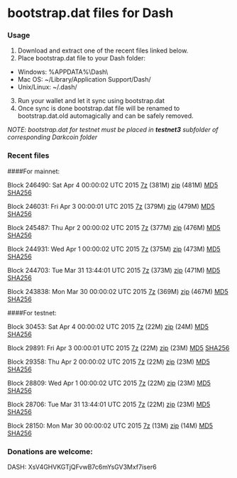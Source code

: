# bootstrap.dat files for Dash

### Usage

1. Download and extract one of the recent files linked below.
2. Place bootstrap.dat file to your Dash folder:
 - Windows: %APPDATA%\Dash\
 - Mac OS: ~/Library/Application Support/Dash/
 - Unix/Linux: ~/.dash/
3. Run your wallet and let it sync using bootstrap.dat
4. Once sync is done bootstrap.dat file will be renamed to bootstrap.dat.old automagically and can be safely removed.

_NOTE: bootstrap.dat for testnet must be placed in **testnet3** subfolder of corresponding Darkcoin folder_

### Recent files

####For mainnet:

Block 246490: Sat Apr  4 00:00:02 UTC 2015 [7z](https://transfer.sh/JhagH/bootstrap.dat.20150404.7z) (381M) [zip](https://transfer.sh/1cC0bJ/bootstrap.dat.20150404.zip) (481M) [MD5](https://transfer.sh/juLnf/md5.txt) [SHA256](https://transfer.sh/8b96M/sha256.txt)

Block 246031: Fri Apr  3 00:00:01 UTC 2015 [7z](https://transfer.sh/R3V5R/bootstrap.dat.20150403.7z) (379M) [zip](https://transfer.sh/RV7YX/bootstrap.dat.20150403.zip) (479M) [MD5](https://transfer.sh/2mKeE/md5.txt) [SHA256](https://transfer.sh/p67Ah/sha256.txt)

Block 245487: Thu Apr  2 00:00:02 UTC 2015 [7z](https://transfer.sh/w8uem/bootstrap.dat.20150402.7z) (377M) [zip](https://transfer.sh/FXBd7/bootstrap.dat.20150402.zip) (476M) [MD5](https://transfer.sh/USNpb/md5.txt) [SHA256](https://transfer.sh/qrh9Z/sha256.txt)

Block 244931: Wed Apr  1 00:00:02 UTC 2015 [7z](https://transfer.sh/oXMH6/bootstrap.dat.20150401.7z) (375M) [zip](https://transfer.sh/1d1L4Z/bootstrap.dat.20150401.zip) (473M) [MD5](https://transfer.sh/EFP5M/md5.txt) [SHA256](https://transfer.sh/5Jj6a/sha256.txt)

Block 244703: Tue Mar 31 13:44:01 UTC 2015 [7z](https://transfer.sh/xrY4d/bootstrap.dat.20150331.7z) (373M) [zip](https://transfer.sh/ayo68/bootstrap.dat.20150331.zip) (471M) [MD5](https://transfer.sh/q3sAT/md5.txt) [SHA256](https://transfer.sh/3Ar2j/sha256.txt)

Block 243838: Mon Mar 30 00:00:02 UTC 2015 [7z](https://transfer.sh/6e56d/bootstrap.dat.20150330.7z) (369M) [zip](https://transfer.sh/3mciP/bootstrap.dat.20150330.zip) (467M) [MD5](https://transfer.sh/k7rf6/md5.txt) [SHA256](https://transfer.sh/ODCJ1/sha256.txt)

####For testnet:

Block 30453: Sat Apr  4 00:00:02 UTC 2015 [7z](https://transfer.sh/kKveq/bootstrap.dat.20150404.7z) (22M) [zip](https://transfer.sh/kPNrH/bootstrap.dat.20150404.zip) (24M) [MD5](https://transfer.sh/5ZGQF/md5.txt) [SHA256](https://transfer.sh/v5ozc/sha256.txt)

Block 29891: Fri Apr  3 00:00:01 UTC 2015 [7z](https://transfer.sh/QJpcT/bootstrap.dat.20150403.7z) (22M) [zip](https://transfer.sh/167qHo/bootstrap.dat.20150403.zip) (23M) [MD5](https://transfer.sh/1bTRO1/md5.txt) [SHA256](https://transfer.sh/vjanu/sha256.txt)

Block 29358: Thu Apr  2 00:00:02 UTC 2015 [7z](https://transfer.sh/MqJi0/bootstrap.dat.20150402.7z) (22M) [zip](https://transfer.sh/q23gL/bootstrap.dat.20150402.zip) (23M) [MD5](https://transfer.sh/eHrZ7/md5.txt) [SHA256](https://transfer.sh/99xMJ/sha256.txt)

Block 28809: Wed Apr  1 00:00:02 UTC 2015 [7z](https://transfer.sh/1hNJAe/bootstrap.dat.20150401.7z) (22M) [zip](https://transfer.sh/1cQjby/bootstrap.dat.20150401.zip) (23M) [MD5](https://transfer.sh/11F7lw/md5.txt) [SHA256](https://transfer.sh/1bc4gf/sha256.txt)

Block 28706: Tue Mar 31 13:44:01 UTC 2015 [7z](https://transfer.sh/bmOO1/bootstrap.dat.20150331.7z) (22M) [zip](https://transfer.sh/BebLI/bootstrap.dat.20150331.zip) (23M) [MD5](https://transfer.sh/oU8zv/md5.txt) [SHA256](https://transfer.sh/RSoXN/sha256.txt)

Block 28150: Mon Mar 30 00:00:02 UTC 2015 [7z](https://transfer.sh/NjBOl/bootstrap.dat.20150330.7z) (13M) [zip](https://transfer.sh/z8LLM/bootstrap.dat.20150330.zip) (14M) [MD5](https://transfer.sh/oBJP0/md5.txt) [SHA256](https://transfer.sh/3h3DV/sha256.txt)

### Donations are welcome:

DASH: XsV4GHVKGTjQFvwB7c6mYsGV3Mxf7iser6
